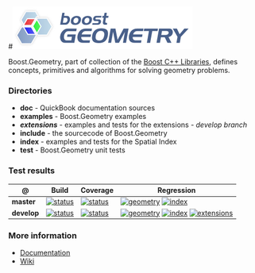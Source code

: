 #![Boost.Geometry](doc/other/logo/logo_bkg.png)

Boost.Geometry, part of collection of the [Boost C++ Libraries](http://github.com/boostorg), defines concepts, primitives and algorithms for solving geometry problems.

### Directories

* **doc** - QuickBook documentation sources
* **examples** - Boost.Geometry examples
* **_extensions_** - examples and tests for the extensions - _develop branch_
* **include** - the sourcecode of Boost.Geometry
* **index** - examples and tests for the Spatial Index
* **test** - Boost.Geometry unit tests

### Test results

@           | Build         | Coverage       | Regression
------------|---------------|----------------|------------
**master**  | [![status](https://img.shields.io/circleci/project/awulkiew/geometry/master.png)](https://circleci.com/gh/awulkiew/geometry/tree/master)   | [![status](https://img.shields.io/coveralls/awulkiew/geometry/master.png)](https://coveralls.io/r/awulkiew/geometry?branch=master)   | [![geometry](https://img.shields.io/badge/-geometry-4480cc.png)](http://www.boost.org/development/tests/master/developer/geometry.html) [![index](https://img.shields.io/badge/-index-4480cc.png)](http://www.boost.org/development/tests/master/developer/geometry-index.html)
**develop** | [![status](https://img.shields.io/circleci/project/awulkiew/geometry/develop.png)](https://circleci.com/gh/awulkiew/geometry/tree/develop) | [![status](https://img.shields.io/coveralls/awulkiew/geometry/develop.png)](https://coveralls.io/r/awulkiew/geometry?branch=develop) | [![geometry](https://img.shields.io/badge/-geometry-4480cc.png)](http://www.boost.org/development/tests/develop/developer/geometry.html) [![index](https://img.shields.io/badge/-index-4480cc.png)](http://www.boost.org/development/tests/develop/developer/geometry-index.html) [![extensions](https://img.shields.io/badge/-extensions-4480cc.png)](http://www.boost.org/development/tests/develop/developer/geometry-extensions.html)

### More information

* [Documentation](http://boost.org/libs/geometry)
* [Wiki](http://github.com/boostorg/geometry/wiki)


